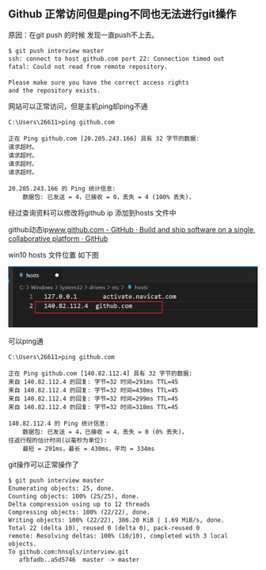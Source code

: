 ## Github 正常访问但是ping不同也无法进行git操作

原因：在git push 的时候 发现一直push不上去。

```shell
$ git push interview master
ssh: connect to host github.com port 22: Connection timed out
fatal: Could not read from remote repository.

Please make sure you have the correct access rights
and the repository exists.

```

网站可以正常访问，但是主机ping却ping不通

```shell
C:\Users\26611>ping github.com

正在 Ping github.com [20.205.243.166] 具有 32 字节的数据:
请求超时。
请求超时。
请求超时。
请求超时。

20.205.243.166 的 Ping 统计信息:
    数据包: 已发送 = 4，已接收 = 0，丢失 = 4 (100% 丢失)，
```

经过查询资料可以修改将github ip 添加到hosts 文件中

github动态ip[www.github.com - GitHub · Build and ship software on a single, collaborative platform · GitHub](https://www.ipaddress.com/website/www.github.com/)

win10 hosts 文件位置 如下图

![image-20241231100147150](images/github正常访问但是ping不同也无法Git操作.assets/image-20241231100147150.png)

可以ping通

```shell
C:\Users\26611>ping github.com

正在 Ping github.com [140.82.112.4] 具有 32 字节的数据:
来自 140.82.112.4 的回复: 字节=32 时间=291ms TTL=45
来自 140.82.112.4 的回复: 字节=32 时间=430ms TTL=45
来自 140.82.112.4 的回复: 字节=32 时间=299ms TTL=45
来自 140.82.112.4 的回复: 字节=32 时间=318ms TTL=45

140.82.112.4 的 Ping 统计信息:
    数据包: 已发送 = 4，已接收 = 4，丢失 = 0 (0% 丢失)，
往返行程的估计时间(以毫秒为单位):
    最短 = 291ms，最长 = 430ms，平均 = 334ms
```

git操作可以正常操作了

```shell
$ git push interview master
Enumerating objects: 25, done.
Counting objects: 100% (25/25), done.
Delta compression using up to 12 threads
Compressing objects: 100% (22/22), done.
Writing objects: 100% (22/22), 386.20 KiB | 1.69 MiB/s, done.
Total 22 (delta 10), reused 0 (delta 0), pack-reused 0
remote: Resolving deltas: 100% (10/10), completed with 3 local objects.
To github.com:hnsqls/interview.git
   afbfadb..a5d5746  master -> master
```

